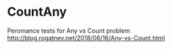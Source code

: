 # CountAny
Peromance tests for Any vs Count problem
http://blog.rogatnev.net/2018/06/16/Any-vs-Count.html
